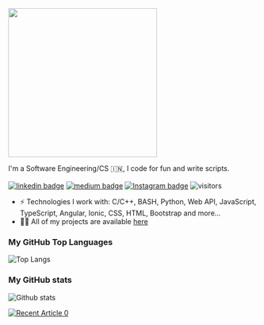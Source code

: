 <img src="https://media.giphy.com/media/MeJgB3yMMwIaHmKD4z/giphy.gif" width="300">

I'm a Software Engineering/CS 🇮🇳, I code for fun and write scripts. <br/> <br/>
[![linkedin badge](https://img.shields.io/badge/LinkedIn-shivam1410-%230177B5?style=flat&logo=linkedin)](https://www.linkedin.com/in/shivam1410)
[![medium badge](https://img.shields.io/badge/Medium-shivam1410-%230177B5?style=flat&logo=medium)](https://medium.com/@shivam1410)
[![Instagram badge](https://img.shields.io/badge/Instagram-@shhi_va_m-%23E4415F?style=flat&logo=instagram@logoColor=white)](https://www.instagram.com/shhi_va_m)
![visitors](https://komarev.com/ghpvc/?username=shivam1410&style=flat)
<!--![visitors](https://visitor-badge.laobi.icu/badge?page_id=shivam1410.visitor-badge)-->

- ⚡️ Technologies I work with: C/C++, BASH, Python, Web API, JavaScript, TypeScript, Angular, Ionic, CSS, HTML, Bootstrap and more...
- 👨‍💻 All of my projects are available  [here](https://github.com/shivam1410?tab=repositories)

### My GitHub Top Languages 
![Top Langs](https://github-readme-stats.vercel.app/api/top-langs/?username=shivam1410&hide=css,html&hide_border=true)
### My GitHub stats
![Github stats](https://github-readme-stats.vercel.app/api?username=shivam1410&show_icons=true&hide_border=true)

<a target="_blank" href="https://github-readme-medium-recent-article.vercel.app/medium/@shivam1410/0"><img src="https://github-readme-medium-recent-article.vercel.app/medium/@shivam1410/0" alt="Recent Article 0"> 

<!--
**shivam1410/shivam1410** is a ✨ _special_ ✨ repository because its `README.md` (this file) appears on your GitHub profile.

Here are some ideas to get you started:

- 🔭 I’m currently working on ...
- 🌱 I’m currently learning ...
- 👯 I’m looking to collaborate on ...
- 🤔 I’m looking for help with ...
- 💬 Ask me about ...
- 📫 How to reach me: ...
- 😄 Pronouns: ...
- ⚡ Fun fact: ...
-->

<!--

![Shivam's Top skills](https://github-readme-stats.vercel.app/api/top-langs/?username=shivam1410&hide_border=true&theme=radical)

![Shivam's Github stats](https://github-readme-stats.vercel.app/api?username=shivam1410&count_private=true&show_icons=true&hide_border=true&theme=radical)

-->


